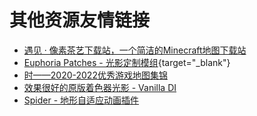 # 其他资源友情链接
- [遇见 · 像素茶艺下载站，一个简洁的Minecraft地图下载站](pixelmap.info)
- [Euphoria Patches - 光影定制模组](https://www.mcmod.cn/class/12160.html){target="_blank"}
- [时——2020-2022优秀游戏地图集锦](https://www.bilibili.com/opus/642602445575290884)
- [效果很好的原版着色器光影 - Vanilla DI](https://github.com/JNNGL/VanillaDI/)
- [Spider - 地形自适应动画插件](https://github.com/TheCymaera/minecraft-spider)